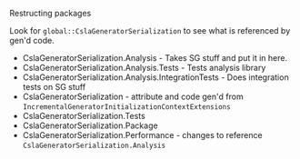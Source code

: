 Restructing packages

Look for `global::CslaGeneratorSerialization` to see what is referenced by gen'd code.

* CslaGeneratorSerialization.Analysis - Takes SG stuff and put it in here.
* CslaGeneratorSerialization.Analysis.Tests - Tests analysis library
* CslaGeneratorSerialization.Analysis.IntegrationTests - Does integration tests on SG stuff
* CslaGeneratorSerialization - attribute and code gen'd from `IncrementalGeneratorInitializationContextExtensions`
* CslaGeneratorSerialization.Tests
* CslaGeneratorSerialization.Package
* CslaGeneratorSerialization.Performance - changes to reference `CslaGeneratorSerialization.Analysis`
